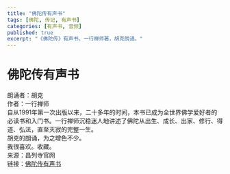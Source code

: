 ```yaml
---
title: "佛陀传有声书"
tags: [佛陀, 传记, 有声书]
categories: [有声书, 音频]
published: true
excerpt: "《佛陀传》有声书，一行禅师著，胡克朗诵。"
---
```

# 佛陀传有声书
朗诵者：胡克  
作者：一行禅师  
自从1991年第一次出版以来，二十多年的时间，本书已成为全世界佛学爱好者的必读书和入门书。一行禅师沉稳迷人地讲述了佛陀从出生、成长、出家、修行、得道、弘法，直至灭寂的完整一生。  
胡克的朗诵，为之增色不少。  
我很喜欢。收藏。  
来源：昌列寺官网  
链接：[佛陀传有声书](http://www.changleisi.com/index/Audio/details.html?id=78)
